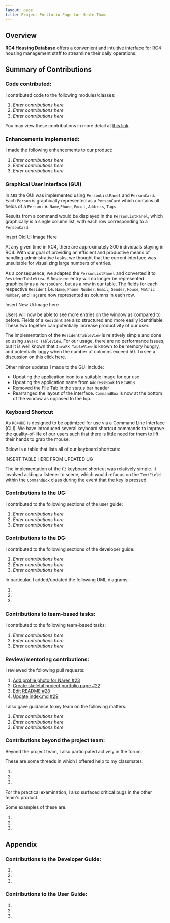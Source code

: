 ```yaml
---
layout: page
title: Project Portfolio Page for Neale Tham
---
```


## Overview

**RC4 Housing Database** offers a convenient and intuitive interface for RC4 housing management staff to streamline their daily operations.
## Summary of Contributions

### Code contributed:

I contributed code to the following modules/classes:
1. *Enter contributions here*
2. *Enter contributions here*
3. *Enter contributions here*

You may view these contributions in more detail at [this link](https://nus-cs2103-ay2223s1.github.io/tp-dashboard/?search=nealetham&breakdown=true).

<!-- Please replace the placeholder in the above URL with your github username. -->

### Enhancements implemented:

I made the following enhancements to our product:
1. *Enter contributions here*
2. *Enter contributions here*
3. *Enter contributions here*

### Graphical User Interface (GUI)

In `AB3` the GUI was implemented using `PersonListPanel` and `PersonCard`. Each `Person` is graphically represented as 
a `PersonCard` which contains all fields of a `Person` i.e. `Name`,`Phone`, `Email`, `Address`, `Tags` 

Results from a command would be displayed in the `PersonListPanel`, which graphically is a single column list, 
with each row corresponding to a `PersonCard`.

Insert Old Ui Image Here

At any given time in RC4, there are approximately 300 individuals staying in RC4. With our goal of providing an 
efficient and productive means of handling administrative tasks, we thought that the current interface was unsuitable 
for visualizing large numbers of entries.

As a consequence, we adapted the `PersonListPanel` and converted it to `ResidentTableView`. A `Resident` entry will no 
longer be represented graphically as a `PersonCard`, but as a row in our table. The fields for each respective
`Resident` i.e. `Name`, `Phone Number`, `Email`, `Gender`, `House`, `Matric Number`, and `Tags`are now represented as 
columns in each row.

Insert New Ui Image here

Users will now be able to see more entries on the window as compared to before. Fields of a `Resident` are also 
structured and more easily identifiable. These two together can potentially increase productivity of our user.

The implementation of the `ResidentTableView` is relatively simple and done so using `JavaFx TableView`. For our usage,
there are no performance issues, but it is well known that `JavaFX TableView` is known to be memory hungry, and 
potentially laggy when the number of columns exceed 50. To see a discussion on this click 
[here](https://github.com/javafxports/openjdk-jfx/issues/409).


Other minor updates I made to the GUI include:
* Updating the application icon to a suitable image for our use
* Updating the application name from `AddressBook` to `RC4HDB`
* Removed the File Tab in the status bar header
* Rearranged the layout of the interface. `CommandBox` is now at the bottom of the window as opposed to the top.


### Keyboard Shortcut

As `RC4HDB` is designed to be optimized for use via a Command Line Interface (CLI). We have introduced several 
keyboard shortcut commands to improve the quality-of-life of our users such that there is little need for them to lift
their hands to grab the mouse. 

Below is a table that lists all of our keyboard shortcuts:

INSERT TABLE HERE FROM UPDATED UG

The implementation of the `F3` keyboard shortcut was relatively simple. It involved adding a listener to scene, which
would refocus on the `TextField` within the `CommandBox` class during the event that the key
is pressed.


### Contributions to the UG:

I contributed to the following sections of the user guide:
1. *Enter contributions here*
2. *Enter contributions here*
3. *Enter contributions here*

### Contributions to the DG:

I contributed to the following sections of the developer guide:
1. *Enter contributions here*
2. *Enter contributions here*
3. *Enter contributions here*

In particular, I added/updated the following UML diagrams:
1. []()
2. []()
3. []()

<!-- Provide links to the diagrams in the appendix at the bottom of the page -->

### Contributions to team-based tasks:

I contributed to the following team-based tasks:
1. *Enter contributions here*
2. *Enter contributions here*
3. *Enter contributions here*

### Review/mentoring contributions:

I reviewed the following pull requests:
1. [Add profile photo for Naren #23](https://github.com/AY2223S1-CS2103T-W12-3/tp/pull/23)
2. [Create skeletal project portfolio page #22](https://github.com/AY2223S1-CS2103T-W12-3/tp/pull/22)
3. [Edit README #28](https://github.com/AY2223S1-CS2103T-W12-3/tp/pull/28)
4. [Update index.md #29](https://github.com/AY2223S1-CS2103T-W12-3/tp/pull/29)

I also gave guidance to my team on the following matters:
1. *Enter contributions here*
2. *Enter contributions here*
3. *Enter contributions here*

### Contributions beyond the project team:

Beyond the project team, I also participated actively in the forum.

These are some threads in which I offered help to my classmates:
1. []()
2. []()
3. []()

<!-- Provide links to the threads here -->

For the practical examination, I also surfaced critical bugs in the other team's product.

Some examples of these are:
1. []()
2. []()
3. []()

## Appendix

### Contributions to the Developer Guide:

1. ![]()
2. ![]()
3. ![]()

<!-- Embed the diagrams here -->

### Contributions to the User Guide:

1. ![]()
2. ![]()
3. ![]()

<!-- Embed the diagrams here -->
